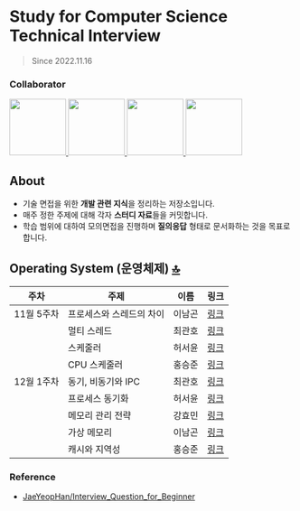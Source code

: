 # Study for Computer Science Technical Interview
> Since 2022.11.16

### Collaborator
<p>
<a href="https://github.com/ng-lee">
  <img src="https://github.com/ng-lee.png" width="100">
</a>
<a href="https://github.com/dev-choee">
  <img src="https://github.com/dev-choee.png" width="100">
</a>
<a href="https://github.com/seoyoon130">
  <img src="https://github.com/seoyoon130.png" width="100">
</a>
<a href="https://github.com/SeungJun">
  <img src="https://github.com/SeungJun.png" width="100">
</a>
</p>

## About
- 기술 면접을 위한 **개발 관련 지식**을 정리하는 저장소입니다.
- 매주 정한 주제에 대해 각자 **스터디 자료**들을 커밋합니다.
- 학습 범위에 대하여 모의면접을 진행하며 **질의응답** 형태로 문서화하는 것을 목표로 합니다.

## Operating System (운영체제) [🔝](#about)

|주차|주제|이름|링크|
|------|---|-----|------|
|11월 5주차|프로세스와 스레드의 차이|이남곤|[링크](https://ng-lee.github.io/os/process-vs-thread/)|
||멀티 스레드|최관호|[링크](https://www.notion.so/dev-choee/8de763f96fd84fff8fe9fba4c8e8c41a)|
||스케줄러|허서윤|[링크](https://wool-peace-c5d.notion.site/9d81e74eeb0b4c9db025298f9b97e10e)|
||CPU 스케줄러|홍승준|[링크](https://velog.io/@seungjun/%EC%9A%B4%EC%98%81%EC%B2%B4%EC%A0%9C-CPU-%EC%8A%A4%EC%BC%80%EC%A4%84%EB%A7%81)|
|12월 1주차|동기, 비동기와 IPC|최관호|[링크]()|
||프로세스 동기화|허서윤|[링크]()|
||메모리 관리 전략|강효민|[링크]()|
||가상 메모리|이남곤|[링크](https://ng-lee.github.io/os/virtual-memory/)|
||캐시와 지역성|홍승준|[링크]()|


### Reference
- [JaeYeopHan/Interview_Question_for_Beginner](https://github.com/JaeYeopHan/Interview_Question_for_Beginner)
